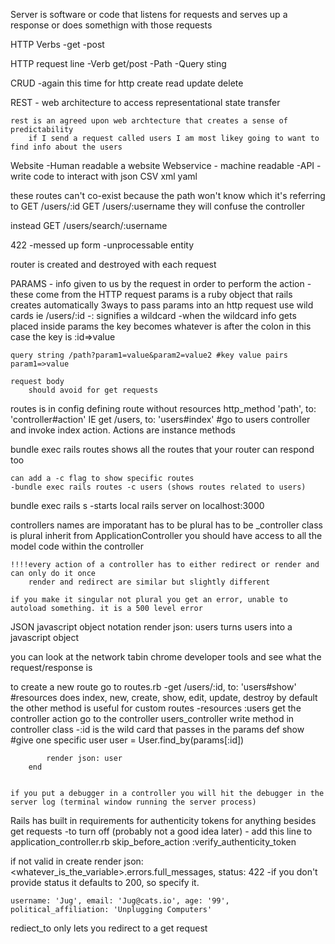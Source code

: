 Server is software or code that listens for requests and serves up a response or does somethign with those requests

HTTP Verbs
    -get
    -post


HTTP request line
    -Verb
        get/post
    -Path
    -Query sting


CRUD -again this time for http
    create
    read
    update
    delete

REST - web architecture to access
    representational
    state
    transfer

    rest is an agreed upon web archtecture that creates a sense of predictability
        if I send a request called users I am most likey going to want to find info about the users


Website -Human readable
    a website
Webservice - machine readable -API - write code to interact with
    json
    CSV
    xml
    yaml

these routes can't co-exist because the path won't know which it's referring to
GET /users/:id
GET /users/:username
    they will confuse the controller

instead
GET /users/search/:username


422 -messed up form -unprocessable entity

router is created and destroyed with each request

PARAMS - info given to us by the request in order to perform the action -these come from the HTTP request 
    params is a ruby object that rails creates automatically
3ways to pass params into an http request
    use wild cards ie /users/:id
        -: signifies a wildcard
        -when the wildcard info gets placed inside params the key becomes whatever is after the colon in this case the key is :id=>value

    query string /path?param1=value&param2=value2 #key value pairs param1=>value

    request body
        should avoid for get requests


routes is in config
    defining route without resources
        http_method 'path', to: 'controller#action'
        IE get /users, to: 'users#index'   #go to users controller and invoke index action. Actions are instance methods
    

bundle exec rails routes
    shows all the routes that your router can respond too

    can add a -c flag to show specific routes
    -bundle exec rails routes -c users (shows routes related to users)
    

bundle exec rails s
    -starts local rails server on localhost:3000

controllers names are imporatant
    has to be plural
    has to be _controller
    class is plural
    inherit from ApplicationController
        you should have access to all the model code within the controller

    !!!!every action of a controller has to either redirect or render and can only do it once
        render and redirect are similar but slightly different

    if you make it singular not plural you get an error, unable to autoload something. it is a 500 level error

JSON
    javascript object notation
    render json: users turns users into a javascript object


you can look at the network tabin chrome developer tools and see what the request/response is


to create a new route
    go to routes.rb
        -get /users/:id, to: 'users#show'  #resources does index, new, create, show, edit, update, destroy by default the other method is useful for custom routes
        -resources :users
    get the controller action
        go to the controller
            users_controller
    write method in controller class
            -:id is the wild card that passes in the params
        def show        #give one specific user
            user = User.find_by(params[:id])

            render json: user
        end


    if you put a debugger in a controller you will hit the debugger in the server log (terminal window running the server process)

Rails has built in requirements for authenticity tokens for anything besides get requests
    -to turn off (probably not a good idea later)
        - add this line to application_controller.rb
            skip_before_action :verify_authenticity_token

if not valid in create
    render json: <whatever_is_the_variable>.errors.full_messages, status: 422
    -if you don't provide status it defaults to 200, so specify it.

    username: 'Jug', email: 'Jug@cats.io', age: '99',  political_affiliation: 'Unplugging Computers'


rediect_to only lets you redirect to a get request


